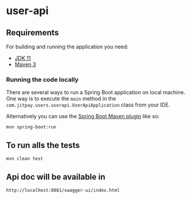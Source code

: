 # user-api

## Requirements

For building and running the application you need:

- [JDK 11]([http://www.oracle.com/technetwork/java/javase/downloads/jdk8-downloads-2133151.html](https://www.oracle.com/java/technologies/downloads/#java11))
- [Maven 3](https://maven.apache.org)




### Running the code locally

There are several ways to run a Spring Boot application on local machine. One way is to execute the `main` method in the `com.jitpay.users.userapi.UserApiApplication` class from your IDE.

Alternatively you can use the [Spring Boot Maven plugin](https://docs.spring.io/spring-boot/docs/current/reference/html/build-tool-plugins-maven-plugin.html) like so:

```shell
mvn spring-boot:run
```

## To run alls the tests

```shell
mvn clean test
```

## Api doc will be available in 
```shell
http://localhost:8081/swagger-ui/index.html
```
